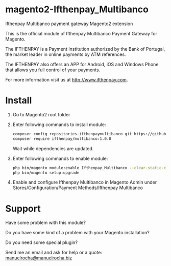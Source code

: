 magento2-Ifthenpay_Multibanco
======================

Ifthenpay Multibanco payment gateway Magento2 extension

This is the official module of Ifthenpay Multibanco Payment Gateway for Magento.

The IFTHENPAY is a Payment Institution authorized by the Bank of Portugal, the market leader in online payments by ATM references.

The IFTHENPAY also offers an APP for Android, iOS and Windows Phone that allows you full control of your payments.

For more information visit us at http://www.ifthenpay.com.

Install
=======

1. Go to Magento2 root folder

2. Enter following commands to install module:

    ```bash
    composer config repositories.ifthenpaymultibanco git https://github.com/manuelrocha88/magento2-Ifthenpay_Multibanco.git
    composer require ifthenpay/multibanco:1.0.0
    ```
   Wait while dependencies are updated.

3. Enter following commands to enable module:

    ```bash
    php bin/magento module:enable Ifthenpay_Multibanco --clear-static-content
    php bin/magento setup:upgrade
    ```
4. Enable and configure Ifthenpay Multibanco in Magento Admin under Stores/Configuration/Payment Methods/Ifthenpay Multibanco

Support
=======

Have some problem with this module?

Do you have some kind of a problem with your Magento installation?

Do you need some special plugin?

Send me an email and ask for help or a quote: manuelrocha@manuelrocha.biz
